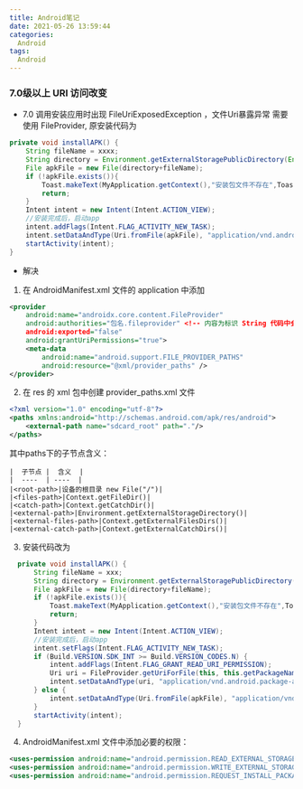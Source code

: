 ```yaml
---
title: Android笔记
date: 2021-05-26 13:59:44
categories:
  Android
tags:
  Android
---
```

### 7.0级以上 URI 访问改变
 * 7.0 调用安装应用时出现 FileUriExposedException ，文件Uri暴露异常 需要使用 FileProvider,  原安装代码为
  ```java
  private void installAPK() {
      String fileName = xxxx;
      String directory = Environment.getExternalStoragePublicDirectory(Environment.DIRECTORY_DOWNLOADS).getPath();
      File apkFile = new File(directory+fileName);
      if (!apkFile.exists()){
          Toast.makeText(MyApplication.getContext(),"安装包文件不存在",Toast.LENGTH_SHORT).show();
          return;
      }
      Intent intent = new Intent(Intent.ACTION_VIEW);
      //安装完成后，启动app
      intent.addFlags(Intent.FLAG_ACTIVITY_NEW_TASK);
      intent.setDataAndType(Uri.fromFile(apkFile), "application/vnd.android.package-archive");
      startActivity(intent);
  }
  ```
 * 解决
  1. 在 AndroidManifest.xml 文件的 application 中添加
  ```xml
  <provider
      android:name="androidx.core.content.FileProvider"
      android:authorities="包名.fileprovider" <!-- 内容为标识 String 代码中会 将其作为参数 -->
      android:exported="false"
      android:grantUriPermissions="true">
      <meta-data
          android:name="android.support.FILE_PROVIDER_PATHS"
          android:resource="@xml/provider_paths" />
  </provider>
  ```
  2. 在 res 的 xml 包中创建 provider_paths.xml 文件
  ```xml
  <?xml version="1.0" encoding="utf-8"?>
  <paths xmlns:android="http://schemas.android.com/apk/res/android">
      <external-path name="sdcard_root" path="."/>
  </paths>
  ```
  其中paths下的子节点含义：

    |  子节点 |  含义  |
    |  ----  | ----  |
    |<root-path>|设备的根目录 new File("/")|
    |<files-path>|Context.getFileDir()|
    |<catch-path>|Context.getCatchDir()|
    |<external-path>|Environment.getExternalStorageDirectory()|
    |<external-files-path>|Context.getExternalFilesDirs()|
    |<external-catch-path>|Context.getExternalCatchDirs()|
  3. 安装代码改为
  ```java
    private void installAPK() {
        String fileName = xxx;
        String directory = Environment.getExternalStoragePublicDirectory(Environment.DIRECTORY_DOWNLOADS).getPath();
        File apkFile = new File(directory+fileName);
        if (!apkFile.exists()){
            Toast.makeText(MyApplication.getContext(),"安装包文件不存在",Toast.LENGTH_SHORT).show();
            return;
        }
        Intent intent = new Intent(Intent.ACTION_VIEW);
        //安装完成后，启动app
        intent.setFlags(Intent.FLAG_ACTIVITY_NEW_TASK);
        if (Build.VERSION.SDK_INT >= Build.VERSION_CODES.N) {
            intent.addFlags(Intent.FLAG_GRANT_READ_URI_PERMISSION);
            Uri uri = FileProvider.getUriForFile(this, this.getPackageName() + ".fileprovider", apkFile);//第二个参数要和Mainfest中<provider>内的android:authorities 保持一致
            intent.setDataAndType(uri, "application/vnd.android.package-archive");
        } else {
            intent.setDataAndType(Uri.fromFile(apkFile), "application/vnd.android.package-archive");
        }
        startActivity(intent);
    }
  ```
  4. AndroidManifest.xml 文件中添加必要的权限：
  ```xml
  <uses-permission android:name="android.permission.READ_EXTERNAL_STORAGE" />
  <uses-permission android:name="android.permission.WRITE_EXTERNAL_STORAGE" />
  <uses-permission android:name="android.permission.REQUEST_INSTALL_PACKAGES"/>
  ```